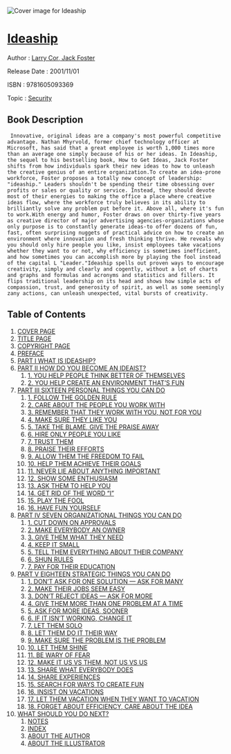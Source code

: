 ![Cover image for Ideaship](https://imgdetail.ebookreading.net/cover/cover/security/EB9781605093369.jpg)

[Ideaship](https://ebookreading.net/view/book/Ideaship-EB9781605093369_1.html "Ideaship")
====================================================================================================================

Author : [Larry Cor](https://ebookreading.net/search/author/Larry+Cor),[ Jack Foster](https://ebookreading.net/search/author/+Jack+Foster)

Release Date : 2001/11/01

ISBN : 9781605093369

Topic : [Security](https://ebookreading.net/search/category/security)

Book Description
-----------------

     Innovative, original ideas are a company's most powerful competitive advantage. Nathan Mhyrvold, former chief technology officer at Microsoft, has said that a great employee is worth 1,000 times more than an average one simply because of his or her ideas. In Ideaship, the sequel to his bestselling book, How to Get Ideas, Jack Foster shifts from how individuals spark their new ideas to how to unleash the creative genius of an entire organization.To create an idea-prone workforce, Foster proposes a totally new concept of leadership: "ideaship." Leaders shouldn't be spending their time obsessing over profits or sales or quality or service. Instead, they should devote most of their energies to making the office a place where creative ideas flow, where the workforce truly believes in its ability to brilliantly solve any problem put before it. Above all, where it's fun to work.With energy and humor, Foster draws on over thirty-five years as creative director of major advertising agencies-organizations whose only purpose is to constantly generate ideas-to offer dozens of fun, fast, often surprising nuggets of practical advice on how to create an environment where innovation and fresh thinking thrive. He reveals why you should only hire people you like, insist employees take vacations whether they want to or not, why efficiency is sometimes inefficient, and how sometimes you can accomplish more by playing the fool instead of the capital L "Leader."Ideaship spells out proven ways to encourage creativity, simply and clearly and cogently, without a lot of charts and graphs and formulas and acronyms and statistics and fillers. It flips traditional leadership on its head and shows how simple acts of compassion, trust, and generosity of spirit, as well as some seemingly zany actions, can unleash unexpected, vital bursts of creativity.                 
Table of Contents
-----------------

1. [COVER PAGE](https://ebookreading.net/view/book/Ideaship-EB9781605093369_0.html)
1. [TITLE PAGE](https://ebookreading.net/view/book/Ideaship-EB9781605093369_4.html)
1. [COPYRIGHT PAGE](https://ebookreading.net/view/book/Ideaship-EB9781605093369_0.html)
1. [PREFACE](https://ebookreading.net/view/book/Ideaship-EB9781605093369_6.html)
1. [PART I WHAT IS IDEASHIP?](https://ebookreading.net/view/book/Ideaship-EB9781605093369_7.html)
1. [PART II HOW DO YOU BECOME AN IDEAIST?](https://ebookreading.net/view/book/Ideaship-EB9781605093369_8.html)
    1. [1. YOU HELP PEOPLE THINK BETTER OF THEMSELVES](https://ebookreading.net/view/book/Ideaship-EB9781605093369_9.html#P2_1)
    1. [2. YOU HELP CREATE AN ENVIRONMENT THAT’S FUN](https://ebookreading.net/view/book/Ideaship-EB9781605093369_10.html#P2_2)
1. [PART III SIXTEEN PERSONAL THINGS YOU CAN DO](https://ebookreading.net/view/book/Ideaship-EB9781605093369_11.html)
    1. [1. FOLLOW THE GOLDEN RULE](https://ebookreading.net/view/book/Ideaship-EB9781605093369_12.html#P3_1)
    1. [2. CARE ABOUT THE PEOPLE YOU WORK WITH](https://ebookreading.net/view/book/Ideaship-EB9781605093369_13.html#P3_2)
    1. [3. REMEMBER THAT THEY WORK WITH YOU, NOT FOR YOU](https://ebookreading.net/view/book/Ideaship-EB9781605093369_14.html#P3_3)
    1. [4. MAKE SURE THEY LIKE YOU](https://ebookreading.net/view/book/Ideaship-EB9781605093369_15.html#P3_4)
    1. [5. TAKE THE BLAME, GIVE THE PRAISE AWAY](https://ebookreading.net/view/book/Ideaship-EB9781605093369_16.html#P3_5)
    1. [6. HIRE ONLY PEOPLE YOU LIKE](https://ebookreading.net/view/book/Ideaship-EB9781605093369_17.html#P3_6)
    1. [7. TRUST THEM](https://ebookreading.net/view/book/Ideaship-EB9781605093369_18.html#P3_7)
    1. [8. PRAISE THEIR EFFORTS](https://ebookreading.net/view/book/Ideaship-EB9781605093369_19.html#P3_8)
    1. [9. ALLOW THEM THE FREEDOM TO FAIL](https://ebookreading.net/view/book/Ideaship-EB9781605093369_20.html#P3_9)
    1. [10. HELP THEM ACHIEVE THEIR GOALS](https://ebookreading.net/view/book/Ideaship-EB9781605093369_21.html#P3_10)
    1. [11. NEVER LIE ABOUT ANYTHING IMPORTANT](https://ebookreading.net/view/book/Ideaship-EB9781605093369_22.html#P3_11)
    1. [12. SHOW SOME ENTHUSIASM](https://ebookreading.net/view/book/Ideaship-EB9781605093369_23.html#P3_12)
    1. [13. ASK THEM TO HELP YOU](https://ebookreading.net/view/book/Ideaship-EB9781605093369_24.html#P3_13)
    1. [14. GET RID OF THE WORD “I”](https://ebookreading.net/view/book/Ideaship-EB9781605093369_25.html#P3_14)
    1. [15. PLAY THE FOOL](https://ebookreading.net/view/book/Ideaship-EB9781605093369_26.html#P3_15)
    1. [16. HAVE FUN YOURSELF](https://ebookreading.net/view/book/Ideaship-EB9781605093369_27.html#P3_16)
1. [PART IV SEVEN ORGANIZATIONAL THINGS YOU CAN DO](https://ebookreading.net/view/book/Ideaship-EB9781605093369_28.html)
    1. [1. CUT DOWN ON APPROVALS](https://ebookreading.net/view/book/Ideaship-EB9781605093369_29.html#P4_1)
    1. [2. MAKE EVERYBODY AN OWNER](https://ebookreading.net/view/book/Ideaship-EB9781605093369_30.html#P4_2)
    1. [3. GIVE THEM WHAT THEY NEED](https://ebookreading.net/view/book/Ideaship-EB9781605093369_31.html#P4_3)
    1. [4. KEEP IT SMALL](https://ebookreading.net/view/book/Ideaship-EB9781605093369_32.html#P4_4)
    1. [5. TELL THEM EVERYTHING ABOUT THEIR COMPANY](https://ebookreading.net/view/book/Ideaship-EB9781605093369_33.html#P4_5)
    1. [6. SHUN RULES](https://ebookreading.net/view/book/Ideaship-EB9781605093369_34.html#P4_6)
    1. [7. PAY FOR THEIR EDUCATION](https://ebookreading.net/view/book/Ideaship-EB9781605093369_35.html#P4_7)
1. [PART V EIGHTEEN STRATEGIC THINGS YOU CAN DO](https://ebookreading.net/view/book/Ideaship-EB9781605093369_36.html)
    1. [1. DON’T ASK FOR ONE SOLUTION — ASK FOR MANY](https://ebookreading.net/view/book/Ideaship-EB9781605093369_38.html#P5_1)
    1. [2. MAKE THEIR JOBS SEEM EASY](https://ebookreading.net/view/book/Ideaship-EB9781605093369_39.html#P5_2)
    1. [3. DON’T REJECT IDEAS — ASK FOR MORE](https://ebookreading.net/view/book/Ideaship-EB9781605093369_40.html#P5_3)
    1. [4. GIVE THEM MORE THAN ONE PROBLEM AT A TIME](https://ebookreading.net/view/book/Ideaship-EB9781605093369_41.html#P5_4)
    1. [5. ASK FOR MORE IDEAS, SOONER](https://ebookreading.net/view/book/Ideaship-EB9781605093369_42.html#P5_5)
    1. [6. IF IT ISN’T WORKING, CHANGE IT](https://ebookreading.net/view/book/Ideaship-EB9781605093369_43.html#P5_6)
    1. [7. LET THEM SOLO](https://ebookreading.net/view/book/Ideaship-EB9781605093369_44.html#P5_7)
    1. [8. LET THEM DO IT THEIR WAY](https://ebookreading.net/view/book/Ideaship-EB9781605093369_0.html#P5_8)
    1. [9. MAKE SURE THE PROBLEM IS THE PROBLEM](https://ebookreading.net/view/book/Ideaship-EB9781605093369_46.html#P5_9)
    1. [10. LET THEM SHINE](https://ebookreading.net/view/book/Ideaship-EB9781605093369_47.html#P5_10)
    1. [11. BE WARY OF FEAR](https://ebookreading.net/view/book/Ideaship-EB9781605093369_48.html#P5_11)
    1. [12. MAKE IT US VS THEM, NOT US VS US](https://ebookreading.net/view/book/Ideaship-EB9781605093369_0.html#P5_12)
    1. [13. SHARE WHAT EVERYBODY DOES](https://ebookreading.net/view/book/Ideaship-EB9781605093369_49.html#P5_13)
    1. [14. SHARE EXPERIENCES](https://ebookreading.net/view/book/Ideaship-EB9781605093369_50.html#P5_14)
    1. [15. SEARCH FOR WAYS TO CREATE FUN](https://ebookreading.net/view/book/Ideaship-EB9781605093369_51.html#P5_15)
    1. [16. INSIST ON VACATIONS](https://ebookreading.net/view/book/Ideaship-EB9781605093369_52.html#P5_16)
    1. [17. LET THEM VACATION WHEN THEY WANT TO VACATION](https://ebookreading.net/view/book/Ideaship-EB9781605093369_54.html#P5_17)
    1. [18. FORGET ABOUT EFFICIENCY, CARE ABOUT THE IDEA](https://ebookreading.net/view/book/Ideaship-EB9781605093369_0.html#P5_18)
1. [WHAT SHOULD YOU DO NEXT?](https://ebookreading.net/view/book/Ideaship-EB9781605093369_56.html)
    1. [NOTES](https://ebookreading.net/view/book/Ideaship-EB9781605093369_0.html#P1)
    1. [INDEX](https://ebookreading.net/view/book/Ideaship-EB9781605093369_57.html#P2)
    1. [ABOUT THE AUTHOR](https://ebookreading.net/view/book/Ideaship-EB9781605093369_58.html#P3)
    1. [ABOUT THE ILLUSTRATOR](https://ebookreading.net/view/book/Ideaship-EB9781605093369_59.html#PP1)

